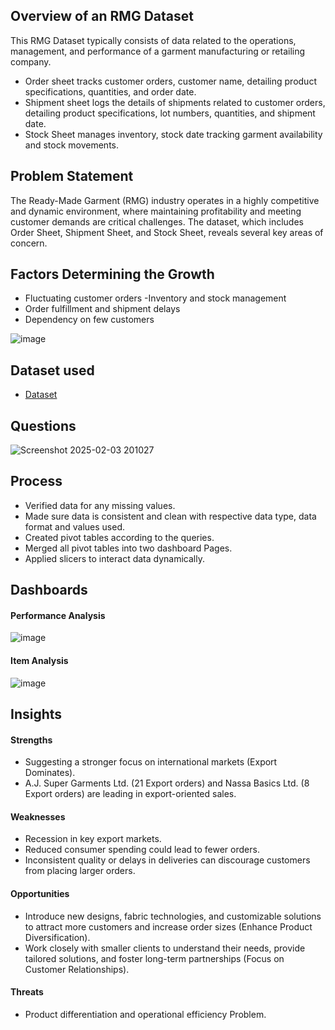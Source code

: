 
## Overview of an RMG Dataset 
This RMG Dataset typically consists of data related to the operations, management, and performance of a garment manufacturing or retailing company. 
- Order sheet tracks customer orders, customer name, detailing product specifications, quantities, and order date.
- Shipment sheet logs the details of shipments related to customer orders, detailing product specifications, lot numbers, quantities, and shipment date.
- Stock Sheet manages inventory, stock date tracking garment availability and stock movements.

## Problem Statement
The Ready-Made Garment (RMG) industry operates in a highly competitive and dynamic environment, where maintaining profitability and meeting customer demands are critical challenges. The dataset, which includes Order Sheet, Shipment Sheet, and Stock Sheet, reveals several key areas of concern.
## Factors Determining the Growth
- Fluctuating customer orders
-Inventory and stock management
- Order fulfillment and shipment delays
- Dependency on few customers

![image](https://github.com/user-attachments/assets/def98e34-e535-4625-802c-e2bbdf357a84)


## Dataset used
- <a href= "https://github.com/sumiya-sadiya-analyst/Excel_Project-RMG_Analysis/blob/main/Ready-Made%20Garments%20Dashboard%20Analysis.xlsx">Dataset</a>
  
## Questions
![Screenshot 2025-02-03 201027](https://github.com/user-attachments/assets/9d8576f0-a0d9-492b-b932-f5ad30e3e2d1)

## Process
- Verified data for any missing values.
- Made sure data is consistent and clean with respective data type, data format and values used.
- Created pivot tables according to the queries.
- Merged all pivot tables into two dashboard Pages.
- Applied slicers to interact data dynamically.  

## Dashboards 
  #### Performance Analysis
  ![image](https://github.com/user-attachments/assets/afe669cf-8455-42d4-a1c5-9925ed1c58ef)

  #### Item Analysis
  ![image](https://github.com/user-attachments/assets/96c67cb7-65e3-4431-904d-9efab22b08af)

## Insights

#### Strengths
- Suggesting a stronger focus on international markets (Export Dominates).
- A.J. Super Garments Ltd. (21 Export orders) and Nassa Basics Ltd. (8 Export orders) are leading in export-oriented sales.
#### Weaknesses
- Recession in key export markets.
- Reduced consumer spending could lead to fewer orders. 
- Inconsistent quality or delays in deliveries can discourage customers from placing larger orders. 
#### Opportunities
- Introduce new designs, fabric technologies, and customizable solutions to attract more customers and increase order sizes (Enhance Product Diversification). 
- Work closely with smaller clients to understand their needs, provide tailored solutions, and foster long-term partnerships (Focus on Customer Relationships).

#### Threats
- Product differentiation and operational efficiency Problem.

